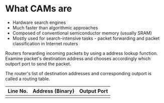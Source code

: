 # What CAMs are
 * Hardware search engines
 * Much faster than algorithmic approaches
 * Composed of conventional semiconductor memory (usually SRAM)
 * Mostly used for search-intensive tasks - packet forwarding and packet classification in Internet routers

Routers forwarding incoming packets by using a address lookup function. Examine packet's destination address and chooses accordingly which outport port to send the packet.

The router's list of destination addresses and corresponding outport is called a routing table.

| Line No. | Address (Binary) | Output Port |
| -------- | ---------------- | ----------- |
|          |                  |             |